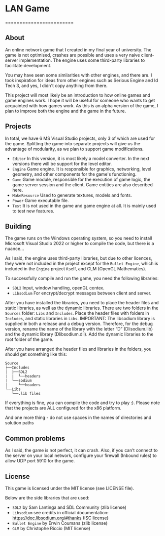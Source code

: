 # LAN Game
========================

About
-----

An online network game that I created in my final year of university. The game is not optimised, crashes are possible and uses a very naive client-server implementation. 
The engine uses some third-party libraries to facilitate development.

You may have seen some similarities with other engines, and there are. I took inspiration for ideas from other engines such as Serious Engine and Id Tech 3, and yes, I didn't copy anything from there.

This project will most likely be an introduction to how online games and game engines work. I hope it will be useful for someone who wants to get acquainted with how games work.
As this is an alpha version of the game, I plan to improve both the engine and the game in the future.

Projects
--------

In total, we have 6 MS Visual Studio projects, only 3 of which are used for the game. Splitting the game into separate projects will give us the advantage of modularity, as we plan to support game modifications.

* `Editor` In this version, it is most likely a model converter. In the next versions there will be support for the level editor.
* `Engine` Game engine. It is responsible for graphics, networking, level geometry, and other components for the game's functioning.
* `Game` Game module, responsible for the execution of game logic, the game server session and the client. Game entities are also described here.
* `MakeResource` Used to generate textures, models and fonts.
* `Power` Game executable file.
* `Test` It is not used in the game and game engine at all. It is mainly used to test new features.

Building
--------

The game runs on the Windows operating system, so you need to install Microsoft Visual Studio 2022 or higher to compile the code, but there is a nuance...

As I said, the engine uses third-party libraries, but due to other licences, they were not included in the project except for the `Bullet Engine`, which is included in the `Engine` project itself, and GLM (OpenGL Mathematics).

To successfully compile and run the game, you need the following libraries:

* `SDL2` Input, window handling, openGL contex.
* `Libsodium` For encrypt/decrypt messages between client and server.

After you have installed the libraries, you need to place the header files and static libraries, as well as the dynamic libraries. There are two folders in the `Sources` folder: `Libs` and `Includes`. 
Place the header files with folders in `Includes`, and static libraries in `Libs`. IMPORTANT: The libsodium library is supplied in both a release and a debug version. 
Therefore, for the debug version, rename the name of the library with the letter “D” (Dlisodium.lib) and the dynamic library (Dlibsodium.dll). 
Add the dynamic libraries to the root folder of the game.

After you have arranged the header files and libraries in the folders, you should get something like this:

```
Source
├──Includes
|  ├──SDL2
|  |  └──headers
|  └──sodium
|     └──headers
└──Libs  
   └──.lib files
```

If everything is fine, you can compile the code and try to play :). Please note that the projects are ALL configured for the x86 platform.

And one more thing - do not use spaces in the names of directories and solution paths

Common problems
---------------

As I said, the game is not perfect, it can crash. Also, if you can't connect to the server on your local network, configure your firewall (Inbound rules) to allow UDP port 5910 for the game.

License
-------

This  game is licensed under the MIT license (see LICENSE file).

Below are the side libraries that are used:

* `SDL2` by Sam Lantinga and SDL Community (zlib license)
* `Libsodium` see credits in official documentation: https://doc.libsodium.org/#thanks (ISC license)
* `Bullet Engine` by Erwin Coumans (zlib license)
* `GLM` by Christophe Riccio (MIT license)
